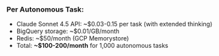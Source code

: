 ### **Per Autonomous Task:**

- Claude Sonnet 4.5 API: ~$0.03-0.15 per task (with extended thinking)
- BigQuery storage: ~$0.01/GB/month
- Redis: ~$50/month (GCP Memorystore)
- Total: **~$100-200/month** for 1,000 autonomous tasks
